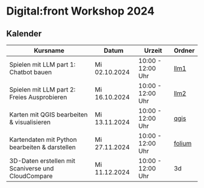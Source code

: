 # Digital:front Workshop 2024

## Kalender

| Kursname | Datum | Urzeit | Ordner |
|----------|-------|--------|--------|
| Spielen mit LLM part 1: Chatbot bauen | Mi 02.10.2024 | 10:00 - 12:00 Uhr | [llm1](https://github.com/NbtKmy/workshop_fall_2024/tree/main/llm1) |
| Spielen mit LLM part 2: Freies Ausprobieren | Mi 16.10.2024 | 10:00 - 12:00 Uhr | [llm2](https://github.com/NbtKmy/workshop_fall_2024/tree/main/llm2) |
| Karten mit QGIS bearbeiten & visualisieren | Mi 13.11.2024 | 10:00 - 12:00 Uhr | [qgis](https://github.com/NbtKmy/workshop_fall_2024/tree/main/qgis) |
| Kartendaten mit Python bearbeiten & darstellen | Mi 27.11.2024 | 10:00 - 12:00 Uhr | [folium](https://github.com/NbtKmy/workshop_fall_2024/tree/main/folium) |
| 3D-Daten erstellen mit Scaniverse und CloudCompare | Mi 11.12.2024 | 10:00 - 12:00 Uhr | 3d |

